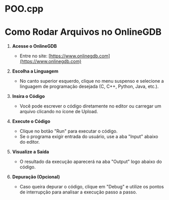 # POO.cpp
# Como Rodar Arquivos no OnlineGDB

1. **Acesse o OnlineGDB**
   - Entre no site: [https://www.onlinegdb.com](https://www.onlinegdb.com)
   
2. **Escolha a Linguagem**
   - No canto superior esquerdo, clique no menu suspenso e selecione a linguagem de programação desejada (C, C++, Python, Java, etc.).

3. **Insira o Código**
   - Você pode escrever o código diretamente no editor ou carregar um arquivo clicando no ícone de Upload.

4. **Execute o Código**
   - Clique no botão "Run" para executar o código.
   - Se o programa exigir entrada do usuário, use a aba "Input" abaixo do editor.

5. **Visualize a Saída**
   - O resultado da execução aparecerá na aba "Output" logo abaixo do código.

6. **Depuração (Opcional)**
   - Caso queira depurar o código, clique em "Debug" e utilize os pontos de interrupção para analisar a execução passo a passo.

